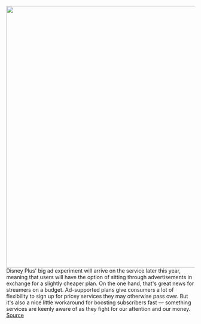 <img src='https://cdn.vox-cdn.com/thumbor/SN4w32UdCHvSwe5pu81pfqxUNVQ=/0x0:2040x1360/1200x800/filters:focal(857x517:1183x843)/cdn.vox-cdn.com/uploads/chorus_image/image/70597887/acastro_190411_1777_Disney_Streaming_0001.0.0.jpg' width='700px' /><br/>
Disney Plus' big ad experiment will arrive on the service later this year, meaning that users will have the option of sitting through advertisements in exchange for a slightly cheaper plan. On the one hand, that's great news for streamers on a budget. Ad-supported plans give consumers a lot of flexibility to sign up for pricey services they may otherwise pass over. But it's also a nice little workaround for boosting subscribers fast — something services are keenly aware of as they fight for our attention and our money.
<a href='https://www.theverge.com/2022/3/9/22967831/disney-plus-ads-hbo-max-hulu-streaming'> Source <a/>